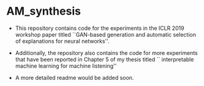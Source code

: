# AM_synthesis

- This repository contains code for the experiments in the ICLR 2019 workshop paper titled ``GAN-based generation and automatic selection of explanations for neural networks''.

- Additionally, the repository also contains the code for more experiments that have been reported in Chapter 5 of my thesis titled `` interpretable machine learning for machine listening''

- A more detailed readme would be added soon.
